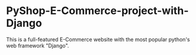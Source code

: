 # PyShop-E-Commerce-project-with-Django
This is a full-featured E-Commerce website with the most popular python's web framework "Django".
